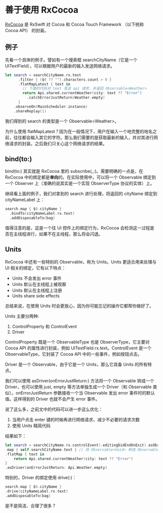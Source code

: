# 善于使用 RxCocoa

[RxCocoa](https://github.com/ReactiveX/RxSwift/tree/master/RxCocoa) 是 RxSwift 对 Cocoa 和 Cocoa Touch Framework （以下统称 Cocoa API） 的封装。

## 例子
先看一个具体的例子。譬如有一个搜索框 searchCityName（它是一个 UITextField），可以根据用户的最新的输入发送网络请求。

```swift
let search = searchCityName.rx.text
	  .filter { ($0 ?? "").characters.count > 0 }
	  .flatMapLatest { text in
		// 下面的代码对 text 发送 api 请求，并返回 Observable<Weather>
		return Api.shared.currentWeather(city: text ?? "Error")
		  .catchErrorJustReturn(Weather.empty)
	  }
    .observeOn(MainScheduler.instance)
    .shareReplay(1) 
```

我们得到的 search 的类型是一个 Observable\<Weather\>。
  
为什么使用 flatMapLatest？因为在一般情况下，用户在输入一个地完整的地名之前，往往都会输入其它的字符。那么我们需要的是获取最新的输入，并对其进行网络请求的封装。之后我们只关心这个网络请求的结果。

## bind(to:)
bind(to:) 其实就是 RxCocoa 里的 subscribe(\_:)。需要明确的一点是，在 RxCocoa 中的绑定都是**单向**的。在实际使用中，可以将一个 Observable 绑定到一个 Observer 上（准确的说其实是一个实现 ObserverType 协议的实体）上。

继续看上面的例子，我们对拿到的 search 进行处理，将返回的 cityName 绑定到 cityNameLabel 上：

```swift
search.map { $0.cityName }
  .bindTo(cityNameLabel.rx.text)
  .addDisposableTo(bag)
```

值得注意的是，这是一个往 UI 控件上的绑定行为，RxCocoa 会检测这一过程是否在主线程进行，如果不在主线程，那么将会闪退。

## Units

RxCocoa 中还有一些特别的 Observable，称为 Units。Units 更适合用来处理与 UI 相关的绑定，它有以下特点：

- Units 不会发出 error 事件
- Units 默认在主线程上被观察
- Units 默认在主线程上注册
- Units share side effects

总结来说，在使用 Units 时会更放心，因为你可能忘记的操作它都帮你做好了。

Units 主要分两种:

1. ControlProperty 和 ControlEvent 
2. Driver

ControlProperty 既是一个 ObservableType 也是 ObserverType，它主要对 Cocoa API 的属性进行封装，例如 UITextField.rx.text。ControlEvent 是一个 ObservableType，它封装了 Cocoa API 中的一些事件，例如按钮点击。

Driver 是一个 Observable，由于它是一个 Units，那么它具备 Units 的所有特点。

我们可以使用 asDriver(onErrorJustReturn:) 方法将一个 Observable 转成一个 Driver，也可以使用 just, empty 等方法单独生成一个 Driver（和 Observable 类似）。onErrorJustReturn 参数接收一个当 Observable 发出 error 事件时的默认值。这样得到的 Driver 也就不会产生 error 事件。

说了这么多，之前文中的代码可以进一步这么优化：

1. 当用户点击 enter 键的时候再进行网络请求，减少不必要的请求次数
2. 使用 Units 精简代码

结果如下：

```swift
let search = searchCityName.rx.controlEvent(.editingDidEndOnExit).asObservable()
.map { self.searchCityName.text } // 将 Observable<Void> 转成 Observable<String?>
.flatMap { text in 
    return Api.shared.currentWeather(city: text ?? "Error")
}
.asDriver(onErrorJustReturn: Api.Weather.empty)
```

特别的，Driver 的绑定使用 drive(:)：
```swift
search.map { $0.cityName }
.drive(cityNameLabel.rx.text)
.addDisposableTo(bag)
```

是不是简洁、合理了很多？











